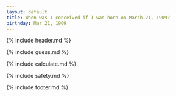 ```yaml
---
layout: default
title: When was I conceived if I was born on March 21, 1909?
birthday: Mar 21, 1909
---
```


{% include header.md %}

{% include guess.md %}

{% include calculate.md %}

{% include safety.md %}

{% include footer.md %}



